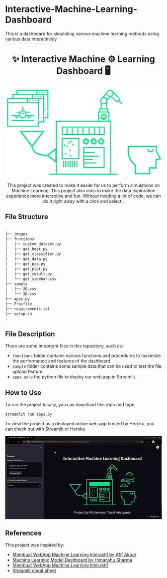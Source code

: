# Interactive-Machine-Learning-Dashboard
This is a dashboard for simulating various machine learning methods using various data interactively

<h1 align="center">✨ Interactive Machine ⚙️ Learning Dashboard 🖥️</h1>

<p align="center">
    <img src="images/ml.gif" >
</p>

<p align="center">
    This project was created to make it easier for us to perform simulations on Machine Learning. This project also aims to make the data exploration experience more interactive and fun. Without needing a lot of code, we can do it right away with a click and select..
</p>


## File Structure

```
.
├── images
├── functions
│   ├── custom_dataset.py
│   ├── get_best.py
│   ├── get_classifier.py
│   ├── get_data.py
│   ├── get_pca.py
│   ├── get_plot.py
│   ├── get_result.py
│   └── get_sidebar.csv
├── sample
│   ├── 2D.csv
│   └── 3D.csv
├── apps.py
├── Procfile
├── requirements.txt
├── setup.sh
.
```


## File Description

There are some important files in this repository, such as:
- `functions` folder contains various functions and procedures to maximize the performance and features of the dashboard. 
- `sample` folder contains some sample data that can be used to test the file upload feature.
- `apps.py` is the python file to deploy our web app in Streamlit.



## How to Use

To run the project locally, you can download this repo and type 

```
streamlit run apps.py
```

To view the project as a deployed online web app hosted by Heroku, you can check out with [Streamlit](https://share.streamlit.io/myarist/interactive-machine-learning-dashboard/main/apps.py) or [Heroku](https://interactive-ml-dashboard.herokuapp.com/)

![heroku gif](images/dashboard.gif)


## References

This project was inspired by:
- [Membuat WebApp Machine Learning Interaktif by Afif Akbar](https://www.youtube.com/watch?v=_tbkwDGKfKQ&t=1905s)
- [Machine Learning Model Dashboard by Himanshu Sharma](https://www.youtube.com/watch?v=i0yrthZyiB8)
- [Membuat WebApp Machine Learning Interaktif](https://towardsdatascience.com/build-multiple-machine-learning-models-easily-54046f022483)
- [Streamlit cheat sheet](https://streamlit-cheat-sheet.herokuapp.com/)
